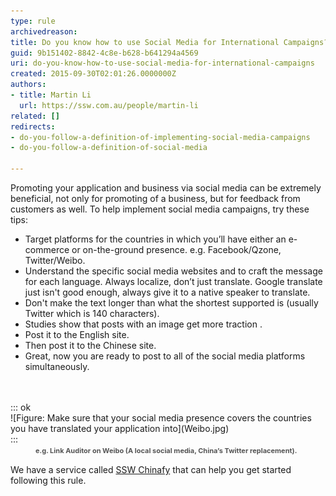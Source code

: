 ```yaml
---
type: rule
archivedreason: 
title: Do you know how to use Social Media for International Campaigns?
guid: 9b151402-8842-4c8e-b628-b641294a4569
uri: do-you-know-how-to-use-social-media-for-international-campaigns
created: 2015-09-30T02:01:26.0000000Z
authors:
- title: Martin Li
  url: https://ssw.com.au/people/martin-li
related: []
redirects:
- do-you-follow-a-definition-of-implementing-social-media-campaigns
- do-you-follow-a-definition-of-social-media

---
```


Promoting your application and business via social media can be extremely beneficial, not only for promoting of a business, but for feedback from customers as well. To help implement social media campaigns, try these tips:

<!--endintro-->

* Target platforms for the countries in which you’ll have either an e-commerce or on-the-ground presence. e.g. Facebook/Qzone, Twitter/Weibo.
* Understand the specific social media websites and to craft the message for each  language. Always localize, don’t just translate. Google translate just isn't good enough, always give it to a native speaker to translate.
* Don't make the text longer than what the shortest supported is (usually Twitter which is 140 characters).
* Studies show that posts with an image get more traction .
* Post it to the English site.
* Then post it to the Chinese site.
* Great, now you are ready to post to all of the social media platforms simultaneously.
<dl class="image"><br><br>::: ok  <br>![Figure:  Make sure that your social media presence covers the countries you have translated your application into](Weibo.jpg)  <br>:::<br><dd> <span style="color:#555555;line-height:16px;font-size:11px;font-weight:bold;">              e.g. Link Auditor on Weibo (A local social media, China’s Twitter replacement)</span><span style="color:#555555;line-height:16px;font-size:11px;font-weight:bold;">. </span>  </dd></dl>

We have a service called [SSW Chinafy](https://www.ssw.com.au/ssw/Consulting/China-Localization.aspx) that can help you get started following this rule.

